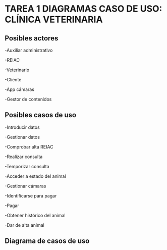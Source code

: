 # TAREA 1 DIAGRAMAS CASO DE USO: CLÍNICA VETERINARIA

## Posibles actores

-Auxiliar administrativo

-REIAC

-Veterinario

-Cliente

-App cámaras

-Gestor de contenidos

## Posibles casos de uso

-Introducir datos

-Gestionar datos

-Comprobar alta REIAC

-Realizar consulta

-Temporizar consulta

-Acceder a estado del animal

-Gestionar cámaras

-Identificarse para pagar

-Pagar

-Obtener histórico del animal

-Dar de alta animal

## Diagrama de casos de uso

<img src="">
